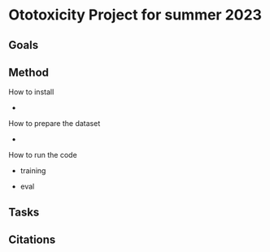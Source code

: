 # Ototoxicity Project for summer 2023

Goals
 - 


Method
 - 

How to install
 
 -

How to prepare the dataset

 -

How to run the code

 - training

 - eval


Tasks
 - 


Citations
-

